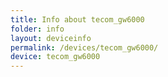 ```yaml
---
title: Info about tecom_gw6000
folder: info
layout: deviceinfo
permalink: /devices/tecom_gw6000/
device: tecom_gw6000
---
```

